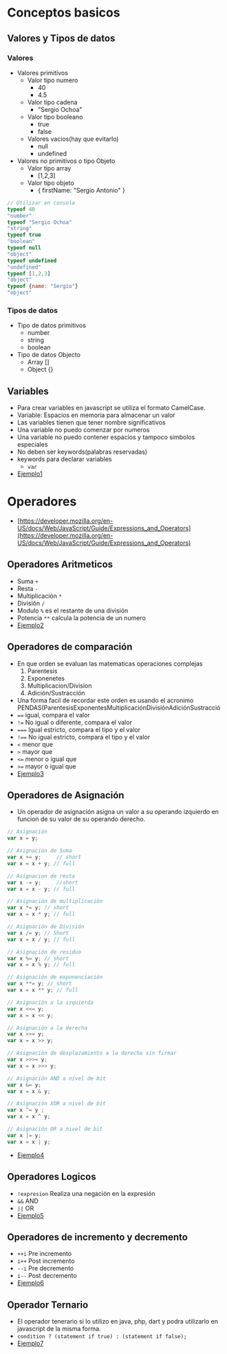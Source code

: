 # Conceptos basicos

## Valores y Tipos de datos
### Valores
- Valores primitivos
    - Valor tipo numero
        - 40
        - 4.5
    - Valor tipo cadena
        - "Sergio Ochoa"
    - Valor tipo booleano
        - true
        - false    
    - Valores vacios(hay que evitarlo)
        - null
        - undefined
- Valores no primitivos o tipo Objeto
    - Valor tipo array
        - [1,2,3]
    - Valor tipo objeto
        - { firstName: "Sergio Antonio" }
```javascript
// Utilizar en consola
typeof 40
"number"
typeof "Sergio Ochoa"
"string"
typeof true
"boolean"
typeof null
"object"
typeof undefined
"undefined"
typeof [1,2,3]
"object"
typeof {name: "Sergio"}
"object"
```
### Tipos de  datos
- Tipo de datos primitivos       
    - number
    - string
    - boolean
- Tipo de datos Objecto
    - Array []
    - Object {}

## Variables
- Para crear variables en javascript se utiliza el formato CamelCase.
- Variable: Espacios en memoria para almacenar un valor
- Las variables tienen que tener nombre significativos
- Una variable no puedo comenzar por numeros
- Una variable no puedo contener espacios y tampoco simbolos especiales
- No deben ser keywords(palabras reservadas)
- keywords para declarar variables
    - `var`
- [Ejemplo1](../examples/2-basic/ejemplo1/README.md)

# Operadores
- [https://developer.mozilla.org/en-US/docs/Web/JavaScript/Guide/Expressions_and_Operators](https://developer.mozilla.org/en-US/docs/Web/JavaScript/Guide/Expressions_and_Operators)

## Operadores Aritmeticos
- Suma `+`
- Resta `-`
- Multiplicación `*`
- División `/`
- Modulo `%` es el restante de una división
- Potencia `**` calcula la potencia de un numero
 - [Ejemplo2](../examples/2-basic/ejemplo2/README.md)

## Operadores de comparación
- En que orden se evaluan las matematicas operaciones complejas
    1. Parentesis
    2. Exponenetes
    3. Multiplicacion/Division
    4. Adición/Sustracción
- Una forma facil de recordar este orden es usando el acronimo PENDAS(ParentesisExponentesMultiplicaciónDivisiónAdiciónSustracció
- `==` igual, compara el valor
- `!=` No igual o diferente, compara el valor
- `===` Igual estricto, compara el tipo y el valor
- `!==` No igual estricto, compara el tipo y el valor
- `<` menor que
- `>` mayor que
- `<=` menor o igual que
- `>=` mayor o igual que
- [Ejemplo3](../examples/2-basic/ejemplo3/README.md)

## Operadores de Asignación
- Un operador de asignación asigna un valor a su operando izquierdo en funcion de su valor de su operando derecho.
```javascript
// Asignación
var x = y;

// Asignacion de Suma
var x += y; 	// short
var x = x + y; // full

// Asignacion de resta
var x -= y; 	//short
var x = x - y; // full

// Asignación de multiplicación
var x *= y; // short
var	x = x * y; // full

// Asignación de División
var x /= y; // Short 	
var x = x / y; // full

// Asignación de residuo
var x %= y; // short
var	x = x % y; // full

// Asignación de exponenciación
var x **= y; // short
var	x = x ** y; // full

// Asignación a la izquierda
var x <<= y;
var x = x << y;

// Asignación a la derecha
var x >>= y; 	
var x = x >> y;

// Asignación de desplazamiento a la derecha sin firmar
var x >>>= y;
var	x = x >>> y;

// Asignación AND a nivel de bit
var x &= y;
var x = x & y;

// Asignación XOR a nivel de bit
var x ^= y ;
var x = x ^ y;

// Asignación OR a nivel de bit
var x |= y;
var x = x | y;
```
- [Ejemplo4](../examples/2-basic/ejemplo4/README.md)

## Operadores Logicos
- `!expresion` Realiza una negación en la expresión
- `&&` AND
- `||` OR
- [Ejemplo5](../examples/2-basic/ejemplo5/README.md)

## Operadores de incremento y decremento
- `++i` Pre incremento
- `i++` Post incremento
- `--i` Pre decremento
- `i--` Post decremento
- [Ejemplo6](../examples/2-basic/ejemplo6/README.md)

## Operador Ternario
- El operador tenerario si lo utilizo en java, php, dart y podra utilizarlo en javascript de la misma forma.
- `condition ? (statement if true) : (statement if false);`
- [Ejemplo7](../examples/2-basic/ejemplo7/README.md)